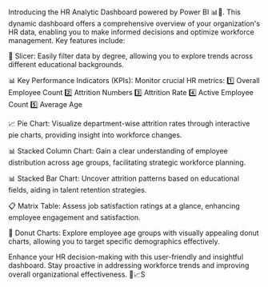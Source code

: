 Introducing the HR Analytic Dashboard powered by Power BI 📊🎯. This dynamic dashboard offers a comprehensive overview of your organization's HR data, enabling you to make informed decisions and optimize workforce management. Key features include:

🔹 Slicer: Easily filter data by degree, allowing you to explore trends across different educational backgrounds.

📊 Key Performance Indicators (KPIs): Monitor crucial HR metrics:
1️⃣ Overall Employee Count
2️⃣ Attrition Numbers
3️⃣ Attrition Rate
4️⃣ Active Employee Count
5️⃣ Average Age

📈 Pie Chart: Visualize department-wise attrition rates through interactive pie charts, providing insight into workforce changes.

📊 Stacked Column Chart: Gain a clear understanding of employee distribution across age groups, facilitating strategic workforce planning.

📊 Stacked Bar Chart: Uncover attrition patterns based on educational fields, aiding in talent retention strategies.

📋 Matrix Table: Assess job satisfaction ratings at a glance, enhancing employee engagement and satisfaction.

🍩 Donut Charts: Explore employee age groups with visually appealing donut charts, allowing you to target specific demographics effectively.

Enhance your HR decision-making with this user-friendly and insightful dashboard. Stay proactive in addressing workforce trends and improving overall organizational effectiveness. 🚀📈S